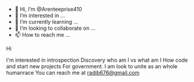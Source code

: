 - 👋 Hi, I’m @Arenteeprise410
- 👀 I’m interested in ...
- 🌱 I’m currently learning ...
- 💞️ I’m looking to collaborate on ...
- 📫 How to reach me ...

<!---
Arenteeprise410/Arenteeprise410 is a ✨ special ✨ repository because its `README.md` (this file) appears on your GitHub profile.
You can click the Preview link to take a look at your changes.
---> Hi 
I'm interested in introspection
Discovery who am I vs what am I
How code and start new projects
For government.
I am look to unite as an whole humanrace
You can reach me at radib676@gmail.com
